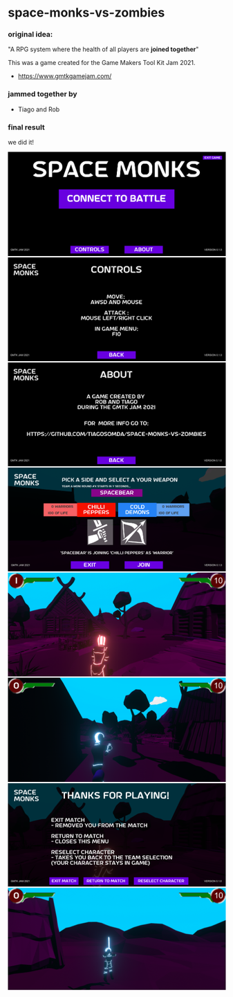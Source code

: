 # space-monks-vs-zombies

### original idea:  
"A RPG system where the health of all players are **joined together**"  

This was a game created for the Game Makers Tool Kit Jam 2021.  
- https://www.gmtkgamejam.com/

### jammed together by
- Tiago and Rob

### final result
we did it! 

![](/imgs/001.PNG)  
![](imgs/002.PNG)  
![](imgs/003.PNG) 
![](imgs/004.PNG)  
![](imgs/005.PNG)  
![](imgs/005-1.PNG)  
![](imgs/006.PNG)  
![](imgs/007.PNG)  
